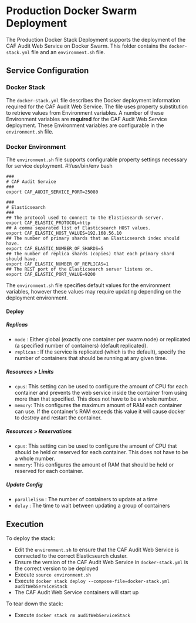 # Production Docker Swarm Deployment

The Production Docker Stack Deployment supports the deployment of the CAF Audit Web Service on Docker Swarm. This folder contains the `docker-stack.yml` file and an `environment.sh` file.

## Service Configuration

### Docker Stack
The `docker-stack.yml` file describes the Docker deployment information required for the CAF Audit Web Service. The file uses property substitution to retrieve values from Environment variables. A number of these Environment variables are **required** for the CAF Audit Web Service deployment. These Environment variables are configurable in the `environment.sh` file.

### Docker Environment
The `environment.sh` file supports configurable property settings necessary for service deployment.
	#!/usr/bin/env bash
	
	###
	# CAF Audit Service 
	###
	export CAF_AUDIT_SERVICE_PORT=25080
	
	###
	# Elasticsearch
	###
	## The protocol used to connect to the Elasticsearch server.
	export CAF_ELASTIC_PROTOCOL=http
	## A comma separated list of Elasticsearch HOST values.
	export CAF_ELASTIC_HOST_VALUES=192.168.56.10
	## The number of primary shards that an Elasticsearch index should have.
	export CAF_ELASTIC_NUMBER_OF_SHARDS=5
	## The number of replica shards (copies) that each primary shard should have.
	export CAF_ELASTIC_NUMBER_OF_REPLICAS=1
	## The REST port of the Elasticsearch server listens on.
	export CAF_ELASTIC_PORT_VALUE=9200

The `environment.sh` file specifies default values for the environment variables, however these values may require updating depending on the deployment environment.

#### Deploy

##### Replicas
* `mode` : Either global (exactly one container per swarm node) or replicated (a specified number of containers) (default replicated).
* `replicas` : If the service is replicated (which is the default), specify the number of containers that should be running at any given time.

##### Resources > Limits
* `cpus`: This setting can be used to configure the amount of CPU for each container and prevents the web service inside the container from using more than that specified. This does not have to be a whole number.
* `memory`: This configures the maximum amount of RAM each container can use. If the container's RAM exceeds this value it will cause docker to destroy and restart the container.

##### Resources > Reservations
* `cpus`: This setting can be used to configure the amount of CPU that should be held or reserved for each container. This does not have to be a whole number.
* `memory`: This configures the amount of RAM that should be held or reserved for each container.

##### Update Config
* `parallelism` : The number of containers to update at a time
* `delay` : The time to wait between updating a group of containers

## Execution

To deploy the stack:
* Edit the `environment.sh` to ensure that the CAF Audit Web Service is connected to the correct Elasticsearch cluster.
* Ensure the version of the CAF Audit Web Service in `docker-stack.yml` is the correct version to be deployed
* Execute `source environment.sh`
* Execute `docker stack deploy --compose-file=docker-stack.yml auditWebServiceStack`  
* The CAF Audit Web Service containers will start up

To tear down the stack:
* Execute `docker stack rm auditWebServiceStack`